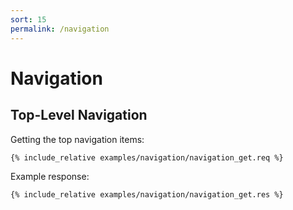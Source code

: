 ```yaml
---
sort: 15
permalink: /navigation
---
```


# Navigation

## Top-Level Navigation

Getting the top navigation items:

```
{% include_relative examples/navigation/navigation_get.req %}
```

Example response:

```
{% include_relative examples/navigation/navigation_get.res %}
```
